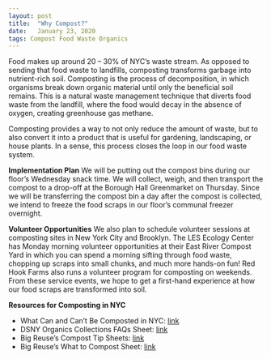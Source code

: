 ```yaml
---
layout: post
title:  "Why Compost?"
date:   January 23, 2020
tags: Compost Food Waste Organics 
---
```


Food makes up around 20 – 30% of NYC’s waste stream. As opposed to sending that food waste to landfills, composting transforms garbage into nutrient-rich soil. Composting is the process of decomposition, in which organisms break down organic material until only the beneficial soil remains. This is a natural waste management technique that diverts food waste from the landfill, where the food would decay in the absence of oxygen, creating greenhouse gas methane. 

Composting provides a way to not only reduce the amount of waste, but to also convert it into a product that is useful for gardening, landscaping, or house plants. In a sense, this process closes the loop in our food waste system.

**Implementation Plan**
We will be putting out the compost bins during our floor’s Wednesday snack time. We will collect, weigh, and then transport the compost to a drop-off at the Borough Hall Greenmarket on Thursday. Since we will be transferring the compost bin a day after the compost is collected, we intend to freeze the food scraps in our floor’s communal freezer overnight. 

**Volunteer Opportunities**
We also plan to schedule volunteer sessions at composting sites in New York City and Brooklyn. The LES Ecology Center has Monday morning volunteer opportunities at their East River Compost Yard in which you can spend a morning sifting through food waste, chopping up scraps into small chunks, and much more hands-on fun! Red Hook Farms also runs a volunteer program for composting on weekends. From these service events, we hope to get a first-hand experience at how our food scraps are transformed into soil.

**Resources for Composting in NYC**
+ What Can and Can’t Be Composted in NYC: [link](http://commongroundcompost.com/what-can-cannot-be-composted-in-nyc/)
+ DSNY Organics Collections FAQs Sheet: [link](http://www.nyc.gov/html/mancb7/downloads/pdf/Organics_Collection-FAQs_citywide.pdf)
+ Big Reuse’s Compost Tip Sheets: [link](https://www1.nyc.gov/site/dep/environment/newtown-creek-nature-walk.page)
+ Big Reuse’s What to Compost Sheet: [link](https://www.bigreuse.org/service/what-to-compost/)
